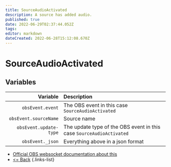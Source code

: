 ```yaml
---
title: SourceAudioActivated
description: A source has added audio.
published: true
date: 2022-06-29T02:37:44.052Z
tags: 
editor: markdown
dateCreated: 2022-06-28T15:12:08.670Z
---
```


# SourceAudioActivated

## Variables

| Variable | Description |
|---------:|:------------|
| `obsEvent.event` | The OBS event in this case `SourceAudioActivated`
| `obsEvent.sourceName` | Source name
| `obsEvent.update-type` | The update type of the OBS event in this case `SourceAudioActivated`
| `obsEvent._json` | Everything above in a json format

* [Official OBS websocket documentation about this](https://github.com/obsproject/obs-websocket/blob/4.x-current/docs/generated/protocol.md#sourceaudioactivated)
* [<= Back](/en/Integrations/OBS/OBS-Events)
{.links-list}